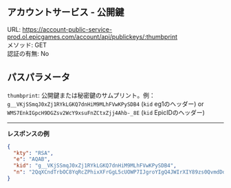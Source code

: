 ## アカウントサービス - 公開鍵

URL: https://account-public-service-prod.ol.epicgames.com/account/api/publickeys/:thumbprint \
メソッド: GET \
認証の有無: No

## パスパラメータ

`thumbprint`: 公開鍵または秘密鍵のサムプリント。例： `g__VKjSSmqJ0xZj1RYkLGKQ7dnHiM9MLhFVwKPySDB4` (`kid` eg1のヘッダー) or `WMS7EnkIGpcH9DGZsv2WcY9xsuFnZCtxZjj4Ahb-_8E` (`kid` EpicIDのヘッダー)

---

__レスポンスの例__

```json
{
  "kty": "RSA",
  "e": "AQAB",
  "kid": "g__VKjSSmqJ0xZj1RYkLGKQ7dnHiM9MLhFVwKPySDB4",
  "n": "2QqXCndTrbOC8YqRcZPhixXFrGgL5cUOWP7IJgroYIgQ4JWIrXIY89zs0QvmdDdwHvp_CKRnfin6nsNhYKzVCghDuZ5Es5Zn7YbIzU6TGhYmQ0xE84AIgTh5Z-1j4K1aFxGLGajftbIfltwKHXLEwGd9Amylb0_Nd_KlQvmYR_3Cu85MKiQCzpvyP0Ex07WCL9rDeo4rct6jztrE31PrrM7KXBY9dV_OrQWsq72thsGrCYMx-vcMwXFZu-wtWzCJH1LwWuMW6yOcu-ipndYpLTKtr0S57izs6sSYS3nj2xJGWp_rLK7Xrqb6X8raFuExMG3kgb17scLqv5v51cvYZ3Aqw9Q0RGkeTejoku7G970EDxC-abrgVfIHePBklFcFviyNBKE0IxWZjt1MQENRh9lJOPXP_0WAnm3NvSDSVqSzBYxggPA_dtUUo6IZ-m-cX3NVyeBEkkfZXRgWhXfW7F9GZ9SvpvXdjweBCUO9m0mwPzFXJwt1FGtJYnkSd5M00D3srX2FdulPfnOZhXSSSmKSEgpetq0UGu4JiVAZmPELo9k5jrzA_9kuyRC_AnIIcKSZH1sTVacIxW0fsufxJbpnqWs3jGGPQXlBHteAr8PZ3PQ0REjorXgdMICuv_dSN_HrGATthnqEaOnF3Nk5aNBhVAFHpe-j7q8nCjw8gbc"
}
```
